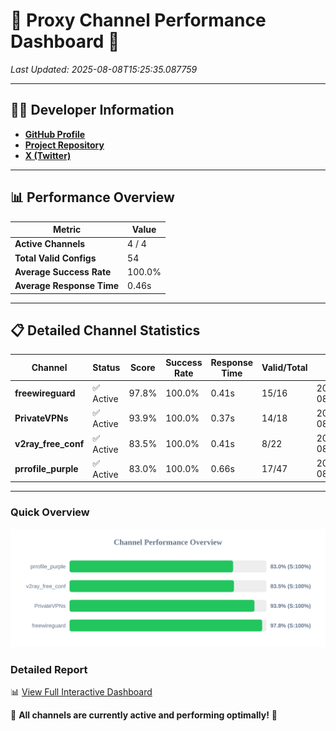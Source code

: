 # 🌟 Proxy Channel Performance Dashboard 🌟

_Last Updated: 2025-08-08T15:25:35.087759_

---

## 👩‍💻 Developer Information

- **[GitHub Profile](https://github.com/4n0nymou3)**  
- **[Project Repository](https://github.com/4n0nymou3/multi-proxy-config-fetcher)**  
- **[X (Twitter)](https://x.com/4n0nymou3)**  

---

## 📊 Performance Overview

| Metric                | Value       |
|-----------------------|-------------|
| **Active Channels**   | 4 / 4       |
| **Total Valid Configs** | 54          |
| **Average Success Rate** | 100.0%      |
| **Average Response Time** | 0.46s       |

---

## 📋 Detailed Channel Statistics

| Channel          | Status     | Score  | Success Rate | Response Time | Valid/Total | Last Success               |
|------------------|------------|--------|--------------|---------------|-------------|----------------------------|
| **freewireguard**  | ✅ Active  | 97.8%  | 100.0% | 0.41s         | 15/16       | 2025-08-08T15:25:35.085905 |
| **PrivateVPNs**  | ✅ Active  | 93.9%  | 100.0% | 0.37s         | 14/18       | 2025-08-08T15:25:34.642692 |
| **v2ray_free_conf**  | ✅ Active  | 83.5%  | 100.0% | 0.41s         | 8/22       | 2025-08-08T15:25:34.233794 |
| **prrofile_purple**  | ✅ Active  | 83.0%  | 100.0% | 0.66s         | 17/47       | 2025-08-08T15:25:33.754911 |

---

### Quick Overview
<div align="center">
  <a href="https://raw.githubusercontent.com/nullluser/NullRepo/refs/heads/main/assets/channel_stats_chart.svg">
    <img src="https://raw.githubusercontent.com/nullluser/NullRepo/refs/heads/main/assets/channel_stats_chart.svg" alt="Source Performance Statistics" width="800">
  </a>
</div>

### Detailed Report
📊 [View Full Interactive Dashboard](https://htmlpreview.github.io/?https://github.com/nullluser/NullRepo/blob/main/assets/performance_report.html)

🎉 **All channels are currently active and performing optimally!** 🎉
